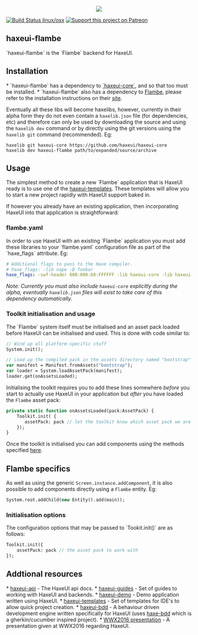 <p align="center">
  <img src="https://dl.dropboxusercontent.com/u/26678671/haxeui2-warning.png"/>
</p>

[![Build Status linux/osx](https://img.shields.io/travis/haxeui/haxeui-flambe/master.svg?maxAge=2592000?style=plastic)](https://travis-ci.org/haxeui/haxeui-flambe)
[![Support this project on Patreon](https://dl.dropboxusercontent.com/u/26678671/patreon_button.png)](https://www.patreon.com/haxeui)

<h2>haxeui-flambe</h2>
`haxeui-flambe` is the `Flambe` backend for HaxeUI.

<h2>Installation</h2>
 * `haxeui-flambe` has a dependency to <a href="https://github.com/haxeui/haxeui-core">`haxeui-core`</a>, and so that too must be installed.
 * `haxeui-flambe` also has a dependency to <a href="https://github.com/aduros/flambe">Flambe</a>, please refer to the installation instructions on their <a href="https://github.com/aduros/flambe">site</a>.
 
Eventually all these libs will become haxelibs, however, currently in their alpha form they do not even contain a `haxelib.json` file (for dependencies, etc) and therefore can only be used by downloading the source and using the `haxelib dev` command or by directly using the git versions using the `haxelib git` command (recommended). Eg:

```
haxelib git haxeui-core https://github.com/haxeui/haxeui-core
haxelib dev haxeui-flambe path/to/expanded/source/archive
```

<h2>Usage</h2>
The simplest method to create a new `Flambe` application that is HaxeUI ready is to use one of the <a href="https://github.com/haxeui/haxeui-templates">haxeui-templates</a>. These templates will allow you to start a new project rapidly with HaxeUI support baked in. 

If however you already have an existing application, then incorporating HaxeUI into that application is straightforward:

<h3>flambe.yaml</h3>
In order to use HaxeUI with an existing `Flambe` application you must add these libraries to your `flambe.yaml` configuration file as part of the `haxe_flags` attribute. Eg:

```yaml
# Additional flags to pass to the Haxe compiler.
# haxe_flags: -lib nape -D foobar
haxe_flags: -swf-header 800:600:60:FFFFFF -lib haxeui-core -lib haxeui-flambe
```

_Note: Currently you must also include `haxeui-core` explicitly during the alpha, eventually `haxelib.json` files will exist to take care of this dependency automatically._

<h3>Toolkit initialisation and usage</h3>
The `Flambe` system itself must be initialised and an asset pack loaded before HaxeUI can be initialised and used. This is done with code similar to:

```haxe
// Wind up all platform-specific stuff
System.init();

// Load up the compiled pack in the assets directory named "bootstrap"
var manifest = Manifest.fromAssets("bootstrap");
var loader = System.loadAssetPack(manifest);
loader.get(onAssetsLoaded);
```

Initialising the toolkit requires you to add these lines somewhere _before_ you start to actually use HaxeUI in your application but _after_ you have loaded the `Flambe` asset pack:
 
```haxe
private static function onAssetsLoaded(pack:AssetPack) {
    Toolkit.init( {
       assetPack: pack // let the toolkit know which asset pack we are using
    });
}
```

Once the toolkit is initialised you can add components using the methods specified <a href="https://github.com/haxeui/haxeui-core#adding-components-using-haxe-code">here</a>.

<h2>Flambe specifics</h2>

As well as using the generic `Screen.instance.addComponent`, it is also possible to add components directly using a `Flambe` entity. Eg:

```haxe
System.root.addChild(new Entity().add(main));
```

<h3>Initialisation options</h3>
The configuration options that may be passed to `Tookit.init()` are as follows:

```haxe
Toolkit.init({
    assetPack: pack // the asset pack to work with
});
```

<h2>Addtional resources</h2>
* <a href="http://haxeui.github.io/haxeui-api/">haxeui-api</a> - The HaxeUI api docs.
* <a href="https://github.com/haxeui/haxeui-guides">haxeui-guides</a> - Set of guides to working with HaxeUI and backends.
* <a href="https://github.com/haxeui/haxeui-demo">haxeui-demo</a> - Demo application written using HaxeUI.
* <a href="https://github.com/haxeui/haxeui-templates">haxeui-templates</a> - Set of templates for IDE's to allow quick project creation.
* <a href="https://github.com/haxeui/haxeui-bdd">haxeui-bdd</a> - A behaviour driven development engine written specifically for HaxeUI (uses <a href="https://github.com/haxeui/haxe-bdd">haxe-bdd</a> which is a gherkin/cucumber inspired project).
* <a href="https://www.youtube.com/watch?v=L8J8qrR2VSg&feature=youtu.be">WWX2016 presentation</a> - A presentation given at WWX2016 regarding HaxeUI.

